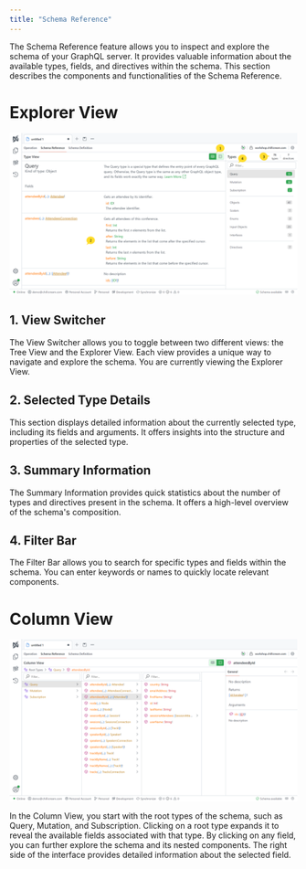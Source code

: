 ```yaml
---
title: "Schema Reference"
---
```


The Schema Reference feature allows you to inspect and explore the schema of your GraphQL server. It provides valuable information about the available types, fields, and directives within the schema. This section describes the components and functionalities of the Schema Reference.

# Explorer View

![Explorer View](./images/reference-0.webp)

## 1. View Switcher

The View Switcher allows you to toggle between two different views: the Tree View and the Explorer View. Each view provides a unique way to navigate and explore the schema. You are currently viewing the Explorer View.

## 2. Selected Type Details

This section displays detailed information about the currently selected type, including its fields and arguments. It offers insights into the structure and properties of the selected type.

## 3. Summary Information

The Summary Information provides quick statistics about the number of types and directives present in the schema. It offers a high-level overview of the schema's composition.

## 4. Filter Bar

The Filter Bar allows you to search for specific types and fields within the schema. You can enter keywords or names to quickly locate relevant components.

# Column View

![Column View](./images/reference-1.webp)

In the Column View, you start with the root types of the schema, such as Query, Mutation, and Subscription. Clicking on a root type expands it to reveal the available fields associated with that type. By clicking on any field, you can further explore the schema and its nested components. The right side of the interface provides detailed information about the selected field.
